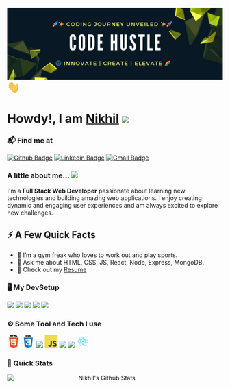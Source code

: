 ![logo](https://github.com/Nikhil-0200/Nikhil-0200/blob/main/1080x360.jpg)
<img width="30px" margin="0px" src="https://raw.githubusercontent.com/ABSphreak/ABSphreak/master/gifs/Hi.gif">
<h1>Howdy!, I am <a href="https://github.com/Nikhil-0200">Nikhil</a> <img height="30px" src="https://emojis.slackmojis.com/emojis/images/1531849430/4246/blob-sunglasses.gif?1531849430"></h1>

### 📬 Find me at
[![Github Badge](http://img.shields.io/badge/-Github-black?style=flat-square&logo=github&link=https://github.com/Nikhil-0200/)](https://github.com/Nikhil-0200)
[![Linkedin Badge](https://img.shields.io/badge/-LinkedIn-blue?style=flat-square&logo=Linkedin&logoColor=white&link=https://www.linkedin.com/in/nikhil0200/)](https://www.linkedin.com/in/nikhil0200/)
[![Gmail Badge](https://img.shields.io/badge/-Gmail-d14836?style=flat-square&logo=Gmail&logoColor=white&link=mailto:nikhiltiwari0707@gmail.com)](mailto:nikhiltiwari0707@gmail.com)

### A little about me... <img src="https://media.giphy.com/media/VgCDAzcKvsR6OM0uWg/giphy.gif" width="50">
I'm a **Full Stack Web Developer** passionate about learning new technologies and building amazing web applications. I enjoy creating dynamic and engaging user experiences and am always excited to explore new challenges.

## ⚡️ A Few Quick Facts

- 💪 I’m a gym freak who loves to work out and play sports.
- 💬 Ask me about HTML, CSS, JS, React, Node, Express, MongoDB.
- 📙 Check out my [Resume](https://nikhiltiwari-portfoli.netlify.app/pdf/Nikhil%20Tiwari%20Resume.pdf)

### 🖥️ My DevSetup
<img src="https://img.shields.io/badge/Windows-555555.svg?&style=flat-square&logo=windows&logoColor=0078D6"> <img src="https://img.shields.io/badge/Chrome-555555.svg?&style=flat-square&logo=google-chrome&logoColor=FABC0C"> <img src="https://img.shields.io/badge/VS Code-555555?style=flat-square&logo=visual-studio-code&logoColor=007ACC"> <img src="https://img.shields.io/badge/Terminal-555555.svg?&style=flat-square&logo=powershell&logoColor=white"> <img src="https://img.shields.io/badge/Spotify-555555.svg?&style=flat-square&logo=spotify&logoColor=1ED760">

### ⚙️ Some Tool and Tech I use
<code><img height="30" src="https://raw.githubusercontent.com/github/explore/80688e429a7d4ef2fca1e82350fe8e3517d3494d/topics/html/html.png"></code>
<code><img height="30" src="https://raw.githubusercontent.com/github/explore/80688e429a7d4ef2fca1e82350fe8e3517d3494d/topics/css/css.png"></code>
<code><img height="30" src="https://avatars0.githubusercontent.com/u/1525981?s=200&v=4"></code>
<code><img height="30" src="https://raw.githubusercontent.com/github/explore/80688e429a7d4ef2fca1e82350fe8e3517d3494d/topics/javascript/javascript.png"></code>
<code><img height="30" src="https://avatars1.githubusercontent.com/u/45120?s=200&v=4"></code>
<code><img height="30" src="https://avatars3.githubusercontent.com/u/18133?s=200&v=4"></code>
<code><img height="30" src="https://raw.githubusercontent.com/github/explore/80688e429a7d4ef2fca1e82350fe8e3517d3494d/topics/react/react.png"></code>


### 🚀 Quick Stats
<p align="center">
<img width="450" align="left" src="https://github-readme-stats-defcon27.vercel.app/api?username=Nikhil-0200&show_icons=true&line_height=21&theme=react" alt="Nikhil's Github Stats" />
</p>
